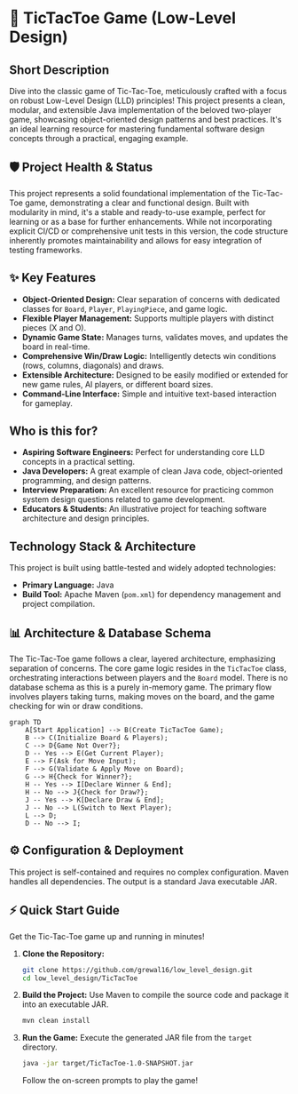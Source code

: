 # 🚀 TicTacToe Game (Low-Level Design)

## Short Description
Dive into the classic game of Tic-Tac-Toe, meticulously crafted with a focus on robust Low-Level Design (LLD) principles! This project presents a clean, modular, and extensible Java implementation of the beloved two-player game, showcasing object-oriented design patterns and best practices. It's an ideal learning resource for mastering fundamental software design concepts through a practical, engaging example.

## 🛡️ Project Health & Status
This project represents a solid foundational implementation of the Tic-Tac-Toe game, demonstrating a clear and functional design. Built with modularity in mind, it's a stable and ready-to-use example, perfect for learning or as a base for further enhancements. While not incorporating explicit CI/CD or comprehensive unit tests in this version, the code structure inherently promotes maintainability and allows for easy integration of testing frameworks.

## ✨ Key Features
*   **Object-Oriented Design:** Clear separation of concerns with dedicated classes for `Board`, `Player`, `PlayingPiece`, and game logic.
*   **Flexible Player Management:** Supports multiple players with distinct pieces (X and O).
*   **Dynamic Game State:** Manages turns, validates moves, and updates the board in real-time.
*   **Comprehensive Win/Draw Logic:** Intelligently detects win conditions (rows, columns, diagonals) and draws.
*   **Extensible Architecture:** Designed to be easily modified or extended for new game rules, AI players, or different board sizes.
*   **Command-Line Interface:** Simple and intuitive text-based interaction for gameplay.

## Who is this for?
*   **Aspiring Software Engineers:** Perfect for understanding core LLD concepts in a practical setting.
*   **Java Developers:** A great example of clean Java code, object-oriented programming, and design patterns.
*   **Interview Preparation:** An excellent resource for practicing common system design questions related to game development.
*   **Educators & Students:** An illustrative project for teaching software architecture and design principles.

## Technology Stack & Architecture
This project is built using battle-tested and widely adopted technologies:
*   **Primary Language:** Java
*   **Build Tool:** Apache Maven (`pom.xml`) for dependency management and project compilation.

## 📊 Architecture & Database Schema
The Tic-Tac-Toe game follows a clear, layered architecture, emphasizing separation of concerns. The core game logic resides in the `TicTacToe` class, orchestrating interactions between players and the `Board` model. There is no database schema as this is a purely in-memory game. The primary flow involves players taking turns, making moves on the board, and the game checking for win or draw conditions.

```mermaid
graph TD
    A[Start Application] --> B(Create TicTacToe Game);
    B --> C(Initialize Board & Players);
    C --> D{Game Not Over?};
    D -- Yes --> E(Get Current Player);
    E --> F(Ask for Move Input);
    F --> G(Validate & Apply Move on Board);
    G --> H{Check for Winner?};
    H -- Yes --> I[Declare Winner & End];
    H -- No --> J{Check for Draw?};
    J -- Yes --> K[Declare Draw & End];
    J -- No --> L(Switch to Next Player);
    L --> D;
    D -- No --> I;
```

## ⚙️ Configuration & Deployment
This project is self-contained and requires no complex configuration. Maven handles all dependencies. The output is a standard Java executable JAR.

## ⚡ Quick Start Guide
Get the Tic-Tac-Toe game up and running in minutes!

1.  **Clone the Repository:**
    ```bash
    git clone https://github.com/grewal16/low_level_design.git
    cd low_level_design/TicTacToe
    ```
2.  **Build the Project:**
    Use Maven to compile the source code and package it into an executable JAR.
    ```bash
    mvn clean install
    ```
3.  **Run the Game:**
    Execute the generated JAR file from the `target` directory.
    ```bash
    java -jar target/TicTacToe-1.0-SNAPSHOT.jar
    ```
    Follow the on-screen prompts to play the game!